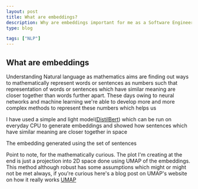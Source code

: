 ```yaml
---
layout: post
title: What are embeddings?
description: Why are embeddings important for me as a Software Engineer and how they might help improve my search results
type: blog

tags: ["NLP"]
---
```


## What are embeddings
Understanding Natural language as mathematics aims are finding out ways to mathematically represent words or sentences
as numbers such that representation of words or sentences which have similar meaning are closer together than words further apart.
These days owing to neural networks and machine learning we're able to develop more and more complex methods to represent these numbers which helps us

I have used a simple and light model(<a href = "https://huggingface.co/distilbert-base-uncased" target="_blank">DistilBert</a>) which can be run on everyday CPU to generate embeddings and showed how sentences which have similar meaning are closer together in space

<script src="https://gist.github.com/97harsh/806a6b6c7c65cc2aff997a44efaeec49.js"></script>

The embedding generated using the set of sentences

<script type="text/javascript">
    var spec = "https://raw.githubusercontent.com/vega/vega-lite/next/examples/specs/bar.vl.json";
    vegaEmbed('#vis', spec).then(function(result) {
        // Access the Vega view instance as result.view
    }).catch(console.error);
</script>

Point to note, for the mathematically curious. The plot I'm creating at the end is just a projection into 2D space done using UMAP of the embeddings. This method although robust has some assumptions which might or might not be met always, if you're curious here's a blog post on UMAP's website on how it really works <a href = "https://umap-learn.readthedocs.io/en/latest/how_umap_works.html" target="_blank">UMAP</a>
